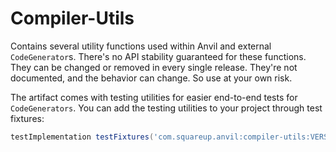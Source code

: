 # Compiler-Utils

Contains several utility functions used within Anvil and external `CodeGenerator`s. There's no 
API stability guaranteed for these functions. They can be changed or removed in every single
release. They're not documented, and the behavior can change. So use at your own risk. 

The artifact comes with testing utilities for easier end-to-end tests for `CodeGenerators`. You 
can add the testing utilities to your project through test fixtures:
```groovy
testImplementation testFixtures('com.squareup.anvil:compiler-utils:VERSION')
```
